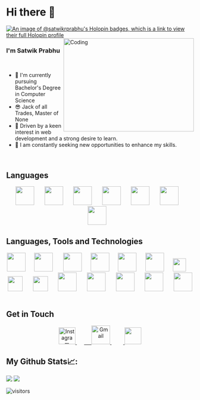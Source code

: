 # Hi there 👋
[![An image of @satwikrprabhu's Holopin badges, which is a link to view their full Holopin profile](https://holopin.me/satwikrprabhu)](https://holopin.io/@satwikrprabhu)
<img align="right" src="https://media1.giphy.com/media/v1.Y2lkPTc5MGI3NjExMTI5ODZlM2JkN2MxYzhiNWYwZDljYWY2NTY3YTIyYzhjOGI4ZTcxNCZjdD1n/qgQUggAC3Pfv687qPC/giphy.gif" alt="Coding" width="350" height="250">



  ### I'm Satwik Prabhu


<br>
  
- 💫 I'm currently pursuing Bachelor's Degree in Computer Science
- 😎 Jack of all Trades, Master of None
- 💪 Driven by a keen interest in web development and a strong desire to learn.
- 🙌 I am constantly seeking new opportunities to enhance my skills.

<br>

## Languages
<p align="center">
<img src="https://upload.wikimedia.org/wikipedia/commons/1/18/C_Programming_Language.svg" height="50px">
&nbsp;&nbsp;&nbsp;&nbsp;&nbsp;
<img src="https://upload.wikimedia.org/wikipedia/commons/1/18/ISO_C%2B%2B_Logo.svg" height="50px">
&nbsp;&nbsp;&nbsp;&nbsp;&nbsp;
<img src="https://upload.wikimedia.org/wikipedia/commons/6/61/HTML5_logo_and_wordmark.svg" height="50px">
&nbsp;&nbsp;&nbsp;&nbsp;&nbsp;
<img src="https://upload.wikimedia.org/wikipedia/commons/thumb/d/d5/CSS3_logo_and_wordmark.svg/544px-CSS3_logo_and_wordmark.svg.png?20160530175649" height="50px">
&nbsp;&nbsp;&nbsp;&nbsp;&nbsp;
<img src="https://upload.wikimedia.org/wikipedia/commons/thumb/9/99/Unofficial_JavaScript_logo_2.svg/768px-Unofficial_JavaScript_logo_2.svg.png?20141107110902" height="50px"> &nbsp;&nbsp;&nbsp;&nbsp;&nbsp;
<img src="https://upload.wikimedia.org/wikipedia/commons/thumb/4/4c/Typescript_logo_2020.svg/1024px-Typescript_logo_2020.svg.png?20221110153201" height="50px">&nbsp;&nbsp;&nbsp;&nbsp
<img src="https://www.svgrepo.com/show/374016/python.svg" height="50px">&nbsp;&nbsp;&nbsp;&nbsp;
</p>

## Languages, Tools and Technologies
<p align="center">
<img src="https://ui-lib.com/blog/wp-content/uploads/2021/12/nextjs-boilerplate-logo.png" height="50px">&nbsp;&nbsp;&nbsp;&nbsp;&nbsp;
<img src="https://upload.wikimedia.org/wikipedia/commons/thumb/a/a7/React-icon.svg/768px-React-icon.svg.png?20220125121207" height="50px">
&nbsp;&nbsp;&nbsp;&nbsp;&nbsp;
<img src="https://www.svgrepo.com/show/374002/prisma.svg" height="50px">&nbsp;&nbsp;&nbsp;&nbsp;&nbsp;
<img src="https://trpc.io/img/logo.svg" height="50px">&nbsp;&nbsp;&nbsp;&nbsp;&nbsp;
<img src="https://camo.githubusercontent.com/add2c9721e333f0043ac938f3dadbc26a282776e01b95b308fcaba5afaf74ae3/68747470733a2f2f6173736574732e76657263656c2e636f6d2f696d6167652f75706c6f61642f76313538383830353835382f7265706f7369746f726965732f76657263656c2f6c6f676f2e706e67" height="50px">&nbsp;&nbsp;&nbsp;&nbsp;&nbsp;
<img src="https://pbs.twimg.com/profile_images/1504919223168077836/RSsCSpKf_400x400.jpg" height="50px">&nbsp;&nbsp;&nbsp;&nbsp;&nbsp;
<img src="https://upload.wikimedia.org/wikipedia/commons/0/0a/MySQL_textlogo.svg" height="35px">&nbsp;&nbsp;&nbsp;&nbsp;&nbsp;
<img src="https://upload.wikimedia.org/wikipedia/commons/thumb/d/d5/Tailwind_CSS_Logo.svg/800px-Tailwind_CSS_Logo.svg.png" height="40px">
&nbsp;&nbsp;&nbsp;&nbsp;&nbsp;
<img src="https://upload.wikimedia.org/wikipedia/commons/thumb/b/b2/Bootstrap_logo.svg/768px-Bootstrap_logo.svg.png?20210507000024" height="40px">
&nbsp;&nbsp;&nbsp;&nbsp;&nbsp;
<img src="https://upload.wikimedia.org/wikipedia/commons/thumb/9/93/MongoDB_Logo.svg/768px-MongoDB_Logo.svg.png?20190626143224" height="50px">
&nbsp;&nbsp;&nbsp;&nbsp;&nbsp;
<img src="https://upload.wikimedia.org/wikipedia/commons/3/35/Tux.svg" height="50px">
&nbsp;&nbsp;&nbsp;&nbsp;&nbsp;
<img src="https://upload.wikimedia.org/wikipedia/commons/9/98/WordPress_blue_logo.svg" height="50px">
&nbsp;&nbsp;&nbsp;&nbsp;&nbsp;
<img src="https://upload.wikimedia.org/wikipedia/commons/thumb/3/3f/Git_icon.svg/146px-Git_icon.svg.png?20220905010122" height="50px">
&nbsp;&nbsp;&nbsp;&nbsp;&nbsp;
<img src="https://upload.wikimedia.org/wikipedia/commons/0/08/Canva_icon_2021.svg" height="50px">
&nbsp;&nbsp;&nbsp;&nbsp;&nbsp;

</p>


## Get in Touch
<p align="center">
<a href="http://www.instagram.com/satwikprabhu" height="50px">
<img src="https://upload.wikimedia.org/wikipedia/commons/e/e7/Instagram_logo_2016.svg" height="45px" alt="Instagram">
</a>
&nbsp;&nbsp;&nbsp;&nbsp;
<a href="mailto:satwikprabhu@gmail.com" target="_blank">&nbsp;&nbsp;&nbsp;&nbsp;
<img src="https://upload.wikimedia.org/wikipedia/commons/7/7e/Gmail_icon_%282020%29.svg" width=50px" alt="Gmail">
</a>&nbsp;&nbsp;&nbsp;&nbsp;
   <a href="https://www.linkedin.com/in/satwik-prabhu-223456245">
<img src="https://upload.wikimedia.org/wikipedia/commons/c/ca/LinkedIn_logo_initials.png" height="45px">
</a>
</p>


## My Github Stats📈:
<div>
<!--    <img src="https://github-readme-stats.vercel.app/api?username=satwikrprabhu"/> -->
<!--    <img src = "https://github-readme-stats.vercel.app/api?username=satwikrprabhu&count_private=true"> -->
   <img src = "https://github-readme-stats.vercel.app/api?username=satwikrprabhu&show_icons=true&count_private=true&theme=tokyonight&line_height=25">
      <img src="http://github-readme-streak-stats.herokuapp.com?user=satwikrprabhu&theme=dark&background=000000"/>
                                                                           
  
</div>

![visitors](https://visitor-badge.laobi.icu/badge?page_id=satwikrprabhu.satwikrprabhu)

